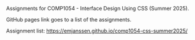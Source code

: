 Assignments for COMP1054 - Interface Design Using CSS (Summer 2025).

GitHub pages link goes to a list of the assignments.

Assignment list: https://emjanssen.github.io/comp1054-css-summer2025/
